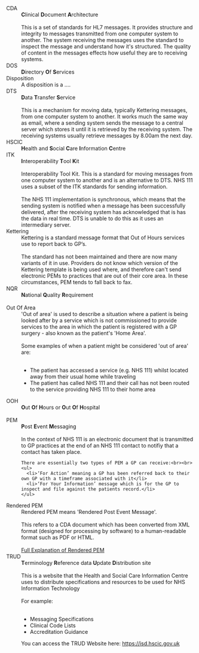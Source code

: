 <dl>

  <dt>
    <a name="cda">CDA</a>
  </dt>
  <dd>
    <b>C</b>linical <b>D</b>ocument <b>A</b>rchitecture
    <br>
    <br>
    This is a set of standards for HL7 messages. It provides structure and integrity to messages transmitted from one computer system to another. The system receiving the messages uses the standard to inspect the message and understand how it's structured. The quality of content in the messages effects how useful they are to receiving systems.
  </dd>

  <dt>
    <a name="dos">DOS</a>
  </dt>
  <dd>
    <b>D</b>irectory <b>O</b>f <b>S</b>ervices
  </dd>

  <dt>
    <a name="disposition">Disposition</a>
  </dt>
  <dd>
    A disposition is a ....
  </dd>

  <dt>
    <a name="dts">DTS</a>
  </dt>
  <dd>
    <b>D</b>ata <b>T</b>ransfer <b>S</b>ervice
    <br><br>
    This is a mechanism for moving data, typically Kettering messages, from one computer system to another. It works much the same way as email, where a sending system sends the message to a central server which stores it until it is retrieved by the receiving system. The receiving systems usually retrieve messages by 8.00am the next day.
  </dd>

  <dt><a name="hscic">HSCIC</a></dt>
  <dd>
    <b>H</b>ealth and <b>S</b>ocial <b>C</b>are <b>I</b>nformation <b>C</b>entre
  <dd>

  <dt>ITK</dt>
  <dd>
    <b>I</b>nteroperability <b>T</b>ool <b>K</b>it
    <br><br>
    Interoperability Tool Kit. This is a standard for moving messages from one computer system to another and is an alternative to DTS. NHS 111 uses a subset of the ITK standards for sending information.
    <br><br>
    The NHS 111 implementation is synchronous, which means that the sending system is notified when a message has been successfully delivered, after the receiving system has acknowledged that is has the data in real time. DTS is unable to do this as it uses an intermediary server.
  </dd>

  <dt><a name="kettering">Kettering</a></dt>
  <dd>
    Kettering is a standard message format that Out of Hours services use to report back to GP’s.
    <br><br>
    The standard has not been maintained and there are now many variants of it in use. Providers do not know which version of the Kettering template is being used where, and therefore can't send electronic PEMs to practices that are out of their core area. In these circumstances, PEM tends to fall back to fax.
  </dd>

  <dt><a name="nqr">NQR</a></dt>
    <dd><b>N</b>ational <b>Q</b>uality <b>R</b>equirement
    <br><br>
  <dd>

  <dt><a name="out-of-area">Out Of Area</a></dt>
  <dd>
  'Out of area' is used to describe a situation where a patient is being looked after by a service which is not commissioned to provide services to the area in which the patient is registered with a GP surgery - also known as the patient's 'Home Area'.
  <br><br>
  Some examples of when a patient might be considered 'out of area' are:
  <br><br>
  <ul>
    <li>The patient has accessed a service (e.g. NHS 111) whilst located away from their usual home while traveling</li>
    <li>The patient has called NHS 111 and their call has not been routed to the service providing NHS 111 to their home area</li>
  </ul>
  </dd>

  <dt><a name="ooh">OOH</a></dt>
  <dd>
    <b>O</b>ut <b>O</b>f <b>H</b>ours or <b>O</b>ut <b>O</b>f <b>H</b>ospital
    <br><br>
  </dd>

  <dt><a name="pem">PEM</a></dt>
  <dd>
    <b>P</b>ost <b>E</b>vent <b>M</b>essaging
    <br>
    <br>
    In the context of NHS 111 is an electronic document that is transmitted to GP practices at the end of an NHS 111 contact to notifiy that a contact has taken place.

    There are essentially two types of PEM a GP can receive:<br><br>
    <ul>
      <li>‘For Action’ meaning a GP has been referred back to their own GP with a timeframe associated with it</li>
      <li>‘For Your Information’ message which is for the GP to inspect and file against the patients record.</li>
    </ul>
  <dd>

  <dt><a name="renderedpem">Rendered PEM</a></dt>
  <dd>
    Rendered PEM means 'Rendered Post Event Message'.
    <br>
    <br>
    This refers to a CDA document which has been converted from XML format (designed for processing by software) to a human-readable format such as PDF or HTML.
    <br>
    <br>
    <a href="../technical_faq#renderedpem">Full Explanation of Rendered PEM</a>
  <dd>

  <dt><a name="trud">TRUD</a></dt>
  <dd>
    <b>T</b>erminology <b>R</b>eference data <b>U</b>pdate <b>D</b>istribution site
    <br><br>
    This is a website that the Health and Social Care Information Centre uses to distribute specifications and resources to be used for NHS Information Technology
    <br><br>
    For example:
    <br><br>
    <ul>
      <li>Messaging Specifications</li>
      <li>Clinical Code Lists</li>
      <li>Accreditation Guidance</li>
    </ul>
    You can access the TRUD Website here: <a href="https://isd.hscic.gov.uk/">https://isd.hscic.gov.uk</a>
  <dd>

</dl>
